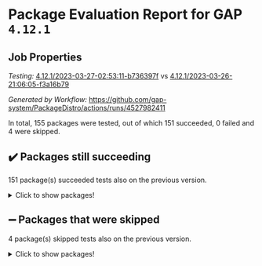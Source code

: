 # Package Evaluation Report for GAP `4.12.1`

## Job Properties

*Testing:* [4.12.1/2023-03-27-02:53:11-b736397f](https://github.com/gap-system/PackageDistro/blob/data/reports/4.12.1/2023-03-27-02:53:11-b736397f) vs [4.12.1/2023-03-26-21:06:05-f3a16b79](https://github.com/gap-system/PackageDistro/blob/data/reports/4.12.1/2023-03-26-21:06:05-f3a16b79)

*Generated by Workflow:* https://github.com/gap-system/PackageDistro/actions/runs/4527982411

In total, 155 packages were tested, out of which 151 succeeded, 0 failed and 4 were skipped.

## :heavy_check_mark: Packages still succeeding

151 package(s) succeeded tests also on the previous version.
<details><summary>Click to show packages!</summary>

- 4ti2interface 2023.02-04 [(success)](https://github.com/gap-system/PackageDistro/actions/runs/4527982411/jobs/7974525824)
- ace 5.6.2 [(success)](https://github.com/gap-system/PackageDistro/actions/runs/4527982411/jobs/7974525976)
- aclib 1.3.2 [(success)](https://github.com/gap-system/PackageDistro/actions/runs/4527982411/jobs/7974526075)
- agt 0.3.1 [(success)](https://github.com/gap-system/PackageDistro/actions/runs/4527982411/jobs/7974526177)
- alnuth 3.2.1 [(success)](https://github.com/gap-system/PackageDistro/actions/runs/4527982411/jobs/7974526313)
- anupq 3.3.0 [(success)](https://github.com/gap-system/PackageDistro/actions/runs/4527982411/jobs/7974526462)
- atlasrep 2.1.6 [(success)](https://github.com/gap-system/PackageDistro/actions/runs/4527982411/jobs/7974526561)
- autodoc 2022.10.20 [(success)](https://github.com/gap-system/PackageDistro/actions/runs/4527982411/jobs/7974526663)
- automata 1.15 [(success)](https://github.com/gap-system/PackageDistro/actions/runs/4527982411/jobs/7974526771)
- automgrp 1.3.2 [(success)](https://github.com/gap-system/PackageDistro/actions/runs/4527982411/jobs/7974526857)
- autpgrp 1.11 [(success)](https://github.com/gap-system/PackageDistro/actions/runs/4527982411/jobs/7974526944)
- cap 2023.03-10 [(success)](https://github.com/gap-system/PackageDistro/actions/runs/4527982411/jobs/7974527041)
- caratinterface 2.3.4 [(success)](https://github.com/gap-system/PackageDistro/actions/runs/4527982411/jobs/7974527158)
- cddinterface 2022.11.01 [(success)](https://github.com/gap-system/PackageDistro/actions/runs/4527982411/jobs/7974527257)
- circle 1.6.6 [(success)](https://github.com/gap-system/PackageDistro/actions/runs/4527982411/jobs/7974527359)
- classicpres 1.22 [(success)](https://github.com/gap-system/PackageDistro/actions/runs/4527982411/jobs/7974527481)
- cohomolo 1.6.11 [(success)](https://github.com/gap-system/PackageDistro/actions/runs/4527982411/jobs/7974527584)
- congruence 1.2.5 [(success)](https://github.com/gap-system/PackageDistro/actions/runs/4527982411/jobs/7974527697)
- corelg 1.56 [(success)](https://github.com/gap-system/PackageDistro/actions/runs/4527982411/jobs/7974527798)
- crime 1.6 [(success)](https://github.com/gap-system/PackageDistro/actions/runs/4527982411/jobs/7974527909)
- crisp 1.4.6 [(success)](https://github.com/gap-system/PackageDistro/actions/runs/4527982411/jobs/7974527996)
- crypting 0.10.4 [(success)](https://github.com/gap-system/PackageDistro/actions/runs/4527982411/jobs/7974528108)
- cryst 4.1.25 [(success)](https://github.com/gap-system/PackageDistro/actions/runs/4527982411/jobs/7974528204)
- crystcat 1.1.10 [(success)](https://github.com/gap-system/PackageDistro/actions/runs/4527982411/jobs/7974529264)
- ctbllib 1.3.5 [(success)](https://github.com/gap-system/PackageDistro/actions/runs/4527982411/jobs/7974529343)
- cubefree 1.19 [(success)](https://github.com/gap-system/PackageDistro/actions/runs/4527982411/jobs/7974529444)
- curlinterface 2.3.1 [(success)](https://github.com/gap-system/PackageDistro/actions/runs/4527982411/jobs/7974529516)
- cvec 2.8.0 [(success)](https://github.com/gap-system/PackageDistro/actions/runs/4527982411/jobs/7974529594)
- datastructures 0.3.0 [(success)](https://github.com/gap-system/PackageDistro/actions/runs/4527982411/jobs/7974529678)
- deepthought 1.0.6 [(success)](https://github.com/gap-system/PackageDistro/actions/runs/4527982411/jobs/7974529757)
- design 1.8 [(success)](https://github.com/gap-system/PackageDistro/actions/runs/4527982411/jobs/7974529831)
- difsets 2.3.1 [(success)](https://github.com/gap-system/PackageDistro/actions/runs/4527982411/jobs/7974529913)
- digraphs 1.6.1 [(success)](https://github.com/gap-system/PackageDistro/actions/runs/4527982411/jobs/7974530010)
- edim 1.3.6 [(success)](https://github.com/gap-system/PackageDistro/actions/runs/4527982411/jobs/7974530118)
- example 4.3.4 [(success)](https://github.com/gap-system/PackageDistro/actions/runs/4527982411/jobs/7974530202)
- examplesforhomalg 2023.02-04 [(success)](https://github.com/gap-system/PackageDistro/actions/runs/4527982411/jobs/7974530297)
- factint 1.6.3 [(success)](https://github.com/gap-system/PackageDistro/actions/runs/4527982411/jobs/7974530402)
- ferret 1.0.9 [(success)](https://github.com/gap-system/PackageDistro/actions/runs/4527982411/jobs/7974530502)
- fga 1.4.0 [(success)](https://github.com/gap-system/PackageDistro/actions/runs/4527982411/jobs/7974530585)
- fining 1.5.5 [(success)](https://github.com/gap-system/PackageDistro/actions/runs/4527982411/jobs/7974530658)
- float 1.0.3 [(success)](https://github.com/gap-system/PackageDistro/actions/runs/4527982411/jobs/7974530715)
- format 1.4.3 [(success)](https://github.com/gap-system/PackageDistro/actions/runs/4527982411/jobs/7974530790)
- forms 1.2.9 [(success)](https://github.com/gap-system/PackageDistro/actions/runs/4527982411/jobs/7974530871)
- fplsa 1.2.6 [(success)](https://github.com/gap-system/PackageDistro/actions/runs/4527982411/jobs/7974531314)
- fr 2.4.12 [(success)](https://github.com/gap-system/PackageDistro/actions/runs/4527982411/jobs/7974531400)
- francy 1.2.5 [(success)](https://github.com/gap-system/PackageDistro/actions/runs/4527982411/jobs/7974531485)
- fwtree 1.3 [(success)](https://github.com/gap-system/PackageDistro/actions/runs/4527982411/jobs/7974531566)
- gapdoc 1.6.6 [(success)](https://github.com/gap-system/PackageDistro/actions/runs/4527982411/jobs/7974531650)
- gauss 2023.02-04 [(success)](https://github.com/gap-system/PackageDistro/actions/runs/4527982411/jobs/7974531753)
- gaussforhomalg 2023.02-04 [(success)](https://github.com/gap-system/PackageDistro/actions/runs/4527982411/jobs/7974531835)
- gbnp 1.0.5 [(success)](https://github.com/gap-system/PackageDistro/actions/runs/4527982411/jobs/7974531927)
- generalizedmorphismsforcap 2023.02-01 [(success)](https://github.com/gap-system/PackageDistro/actions/runs/4527982411/jobs/7974532001)
- genss 1.6.8 [(success)](https://github.com/gap-system/PackageDistro/actions/runs/4527982411/jobs/7974532070)
- gradedmodules 2023.02-04 [(success)](https://github.com/gap-system/PackageDistro/actions/runs/4527982411/jobs/7974532139)
- gradedringforhomalg 2023.02-04 [(success)](https://github.com/gap-system/PackageDistro/actions/runs/4527982411/jobs/7974532195)
- grape 4.9.0 [(success)](https://github.com/gap-system/PackageDistro/actions/runs/4527982411/jobs/7974532250)
- groupoids 1.73 [(success)](https://github.com/gap-system/PackageDistro/actions/runs/4527982411/jobs/7974532325)
- grpconst 2.6.4 [(success)](https://github.com/gap-system/PackageDistro/actions/runs/4527982411/jobs/7974532388)
- guarana 0.96.3 [(success)](https://github.com/gap-system/PackageDistro/actions/runs/4527982411/jobs/7974532467)
- guava 3.18 [(success)](https://github.com/gap-system/PackageDistro/actions/runs/4527982411/jobs/7974532543)
- hap 1.54 [(success)](https://github.com/gap-system/PackageDistro/actions/runs/4527982411/jobs/7974532628)
- hapcryst 0.1.15 [(success)](https://github.com/gap-system/PackageDistro/actions/runs/4527982411/jobs/7974532709)
- hecke 1.5.3 [(success)](https://github.com/gap-system/PackageDistro/actions/runs/4527982411/jobs/7974532787)
- help 3.5 [(success)](https://github.com/gap-system/PackageDistro/actions/runs/4527982411/jobs/7974532886)
- homalg 2023.02-05 [(success)](https://github.com/gap-system/PackageDistro/actions/runs/4527982411/jobs/7974532972)
- homalgtocas 2023.02-04 [(success)](https://github.com/gap-system/PackageDistro/actions/runs/4527982411/jobs/7974533049)
- idrel 2.45 [(success)](https://github.com/gap-system/PackageDistro/actions/runs/4527982411/jobs/7974533113)
- images 1.3.1 [(success)](https://github.com/gap-system/PackageDistro/actions/runs/4527982411/jobs/7974533252)
- intpic 0.3.0 [(success)](https://github.com/gap-system/PackageDistro/actions/runs/4527982411/jobs/7974533315)
- io 4.8.1 [(success)](https://github.com/gap-system/PackageDistro/actions/runs/4527982411/jobs/7974533432)
- io_forhomalg 2023.02-04 [(success)](https://github.com/gap-system/PackageDistro/actions/runs/4527982411/jobs/7974533512)
- irredsol 1.4.4 [(success)](https://github.com/gap-system/PackageDistro/actions/runs/4527982411/jobs/7974533606)
- json 2.1.1 [(success)](https://github.com/gap-system/PackageDistro/actions/runs/4527982411/jobs/7974533689)
- jupyterkernel 1.5.0 [(success)](https://github.com/gap-system/PackageDistro/actions/runs/4527982411/jobs/7974533774)
- jupyterviz 1.5.6 [(success)](https://github.com/gap-system/PackageDistro/actions/runs/4527982411/jobs/7974533850)
- kan 1.35 [(success)](https://github.com/gap-system/PackageDistro/actions/runs/4527982411/jobs/7974533923)
- kbmag 1.5.11 [(success)](https://github.com/gap-system/PackageDistro/actions/runs/4527982411/jobs/7974533989)
- laguna 3.9.6 [(success)](https://github.com/gap-system/PackageDistro/actions/runs/4527982411/jobs/7974534072)
- liealgdb 2.2.1 [(success)](https://github.com/gap-system/PackageDistro/actions/runs/4527982411/jobs/7974534145)
- liepring 2.8 [(success)](https://github.com/gap-system/PackageDistro/actions/runs/4527982411/jobs/7974534216)
- liering 2.4.2 [(success)](https://github.com/gap-system/PackageDistro/actions/runs/4527982411/jobs/7974534314)
- linearalgebraforcap 2023.03-05 [(success)](https://github.com/gap-system/PackageDistro/actions/runs/4527982411/jobs/7974534388)
- localizeringforhomalg 2023.02-04 [(success)](https://github.com/gap-system/PackageDistro/actions/runs/4527982411/jobs/7974534473)
- loops 3.4.3 [(success)](https://github.com/gap-system/PackageDistro/actions/runs/4527982411/jobs/7974534567)
- lpres 1.0.3 [(success)](https://github.com/gap-system/PackageDistro/actions/runs/4527982411/jobs/7974534693)
- majoranaalgebras 1.5.1 [(success)](https://github.com/gap-system/PackageDistro/actions/runs/4527982411/jobs/7974534777)
- mapclass 1.4.6 [(success)](https://github.com/gap-system/PackageDistro/actions/runs/4527982411/jobs/7974534845)
- matgrp 0.70 [(success)](https://github.com/gap-system/PackageDistro/actions/runs/4527982411/jobs/7974534945)
- matricesforhomalg 2023.02-04 [(success)](https://github.com/gap-system/PackageDistro/actions/runs/4527982411/jobs/7974535038)
- modisom 2.5.4 [(success)](https://github.com/gap-system/PackageDistro/actions/runs/4527982411/jobs/7974535120)
- modulepresentationsforcap 2023.02-03 [(success)](https://github.com/gap-system/PackageDistro/actions/runs/4527982411/jobs/7974535208)
- modules 2023.02-04 [(success)](https://github.com/gap-system/PackageDistro/actions/runs/4527982411/jobs/7974535287)
- monoidalcategories 2023.02-05 [(success)](https://github.com/gap-system/PackageDistro/actions/runs/4527982411/jobs/7974535386)
- nconvex 2022.09-01 [(success)](https://github.com/gap-system/PackageDistro/actions/runs/4527982411/jobs/7974535490)
- nilmat 1.4.2 [(success)](https://github.com/gap-system/PackageDistro/actions/runs/4527982411/jobs/7974535598)
- nock 1.5 [(success)](https://github.com/gap-system/PackageDistro/actions/runs/4527982411/jobs/7974535678)
- normalizinterface 1.3.5 [(success)](https://github.com/gap-system/PackageDistro/actions/runs/4527982411/jobs/7974535771)
- nq 2.5.9 [(success)](https://github.com/gap-system/PackageDistro/actions/runs/4527982411/jobs/7974535859)
- numericalsgps 1.3.1 [(success)](https://github.com/gap-system/PackageDistro/actions/runs/4527982411/jobs/7974535942)
- openmath 11.5.3 [(success)](https://github.com/gap-system/PackageDistro/actions/runs/4527982411/jobs/7974536016)
- orb 4.9.0 [(success)](https://github.com/gap-system/PackageDistro/actions/runs/4527982411/jobs/7974536108)
- packagemanager 1.4.1 [(success)](https://github.com/gap-system/PackageDistro/actions/runs/4527982411/jobs/7974536234)
- patternclass 2.4.3 [(success)](https://github.com/gap-system/PackageDistro/actions/runs/4527982411/jobs/7974536353)
- permut 2.0.4 [(success)](https://github.com/gap-system/PackageDistro/actions/runs/4527982411/jobs/7974536455)
- polenta 1.3.10 [(success)](https://github.com/gap-system/PackageDistro/actions/runs/4527982411/jobs/7974536524)
- polymaking 0.8.6 [(success)](https://github.com/gap-system/PackageDistro/actions/runs/4527982411/jobs/7974536629)
- primgrp 3.4.4 [(success)](https://github.com/gap-system/PackageDistro/actions/runs/4527982411/jobs/7974536757)
- profiling 2.5.2 [(success)](https://github.com/gap-system/PackageDistro/actions/runs/4527982411/jobs/7974536858)
- qpa 1.34 [(success)](https://github.com/gap-system/PackageDistro/actions/runs/4527982411/jobs/7974536942)
- quagroup 1.8.3 [(success)](https://github.com/gap-system/PackageDistro/actions/runs/4527982411/jobs/7974537033)
- radiroot 2.9 [(success)](https://github.com/gap-system/PackageDistro/actions/runs/4527982411/jobs/7974537105)
- rcwa 4.7.1 [(success)](https://github.com/gap-system/PackageDistro/actions/runs/4527982411/jobs/7974537211)
- rds 1.8 [(success)](https://github.com/gap-system/PackageDistro/actions/runs/4527982411/jobs/7974537298)
- recog 1.4.2 [(success)](https://github.com/gap-system/PackageDistro/actions/runs/4527982411/jobs/7974537369)
- repndecomp 1.3.0 [(success)](https://github.com/gap-system/PackageDistro/actions/runs/4527982411/jobs/7974537476)
- repsn 3.1.1 [(success)](https://github.com/gap-system/PackageDistro/actions/runs/4527982411/jobs/7974537572)
- resclasses 4.7.3 [(success)](https://github.com/gap-system/PackageDistro/actions/runs/4527982411/jobs/7974537685)
- ringsforhomalg 2023.02-05 [(success)](https://github.com/gap-system/PackageDistro/actions/runs/4527982411/jobs/7974537760)
- sco 2023.02-04 [(success)](https://github.com/gap-system/PackageDistro/actions/runs/4527982411/jobs/7974537864)
- scscp 2.4.1 [(success)](https://github.com/gap-system/PackageDistro/actions/runs/4527982411/jobs/7974537967)
- semigroups 5.2.1 [(success)](https://github.com/gap-system/PackageDistro/actions/runs/4527982411/jobs/7974538079)
- sglppow 2.3 [(success)](https://github.com/gap-system/PackageDistro/actions/runs/4527982411/jobs/7974538183)
- sgpviz 0.999.5 [(success)](https://github.com/gap-system/PackageDistro/actions/runs/4527982411/jobs/7974538261)
- simpcomp 2.1.14 [(success)](https://github.com/gap-system/PackageDistro/actions/runs/4527982411/jobs/7974538352)
- singular 2023.02.09 [(success)](https://github.com/gap-system/PackageDistro/actions/runs/4527982411/jobs/7974538430)
- sl2reps 1.1 [(success)](https://github.com/gap-system/PackageDistro/actions/runs/4527982411/jobs/7974538495)
- sla 1.5.3 [(success)](https://github.com/gap-system/PackageDistro/actions/runs/4527982411/jobs/7974538584)
- smallgrp 1.5.2 [(success)](https://github.com/gap-system/PackageDistro/actions/runs/4527982411/jobs/7974538661)
- smallsemi 0.6.13 [(success)](https://github.com/gap-system/PackageDistro/actions/runs/4527982411/jobs/7974538743)
- sonata 2.9.6 [(success)](https://github.com/gap-system/PackageDistro/actions/runs/4527982411/jobs/7974538798)
- sophus 1.27 [(success)](https://github.com/gap-system/PackageDistro/actions/runs/4527982411/jobs/7974538855)
- spinsym 1.5.2 [(success)](https://github.com/gap-system/PackageDistro/actions/runs/4527982411/jobs/7974538941)
- standardff 0.9.4 [(success)](https://github.com/gap-system/PackageDistro/actions/runs/4527982411/jobs/7974539010)
- symbcompcc 1.3.2 [(success)](https://github.com/gap-system/PackageDistro/actions/runs/4527982411/jobs/7974539071)
- thelma 1.3 [(success)](https://github.com/gap-system/PackageDistro/actions/runs/4527982411/jobs/7974539139)
- tomlib 1.2.9 [(success)](https://github.com/gap-system/PackageDistro/actions/runs/4527982411/jobs/7974539226)
- toolsforhomalg 2023.03-01 [(success)](https://github.com/gap-system/PackageDistro/actions/runs/4527982411/jobs/7974539317)
- toric 1.9.5 [(success)](https://github.com/gap-system/PackageDistro/actions/runs/4527982411/jobs/7974539395)
- toricvarieties 2022.07.13 [(success)](https://github.com/gap-system/PackageDistro/actions/runs/4527982411/jobs/7974539478)
- transgrp 3.6.3 [(success)](https://github.com/gap-system/PackageDistro/actions/runs/4527982411/jobs/7974539556)
- ugaly 4.0.3 [(success)](https://github.com/gap-system/PackageDistro/actions/runs/4527982411/jobs/7974539638)
- unipot 1.5 [(success)](https://github.com/gap-system/PackageDistro/actions/runs/4527982411/jobs/7974539706)
- unitlib 4.2.0 [(success)](https://github.com/gap-system/PackageDistro/actions/runs/4527982411/jobs/7974539767)
- utils 0.82 [(success)](https://github.com/gap-system/PackageDistro/actions/runs/4527982411/jobs/7974539854)
- uuid 0.7 [(success)](https://github.com/gap-system/PackageDistro/actions/runs/4527982411/jobs/7974539948)
- walrus 0.9991 [(success)](https://github.com/gap-system/PackageDistro/actions/runs/4527982411/jobs/7974540610)
- wedderga 4.10.3 [(success)](https://github.com/gap-system/PackageDistro/actions/runs/4527982411/jobs/7974540682)
- xmod 2.91 [(success)](https://github.com/gap-system/PackageDistro/actions/runs/4527982411/jobs/7974540770)
- xmodalg 1.23 [(success)](https://github.com/gap-system/PackageDistro/actions/runs/4527982411/jobs/7974540848)
- yangbaxter 0.10.3 [(success)](https://github.com/gap-system/PackageDistro/actions/runs/4527982411/jobs/7974540992)
- zeromqinterface 0.14 [(success)](https://github.com/gap-system/PackageDistro/actions/runs/4527982411/jobs/7974541076)
</details>

## :heavy_minus_sign: Packages that were skipped

4 package(s) skipped tests also on the previous version.
<details><summary>Click to show packages!</summary>

- browse 1.8.21 [(skipped)](https://github.com/gap-system/PackageDistro/actions/runs/4527982411/jobs/7974335959)
- itc 1.5.1 [(skipped)](https://github.com/gap-system/PackageDistro/actions/runs/4527982411/jobs/7974335959)
- polycyclic 2.16 [(skipped)](https://github.com/gap-system/PackageDistro/actions/runs/4527982411/jobs/7974335959)
- xgap 4.31 [(skipped)](https://github.com/gap-system/PackageDistro/actions/runs/4527982411/jobs/7974335959)
</details>

